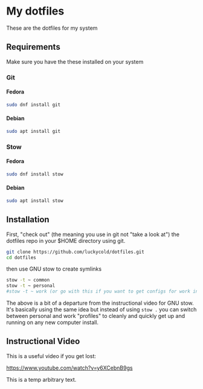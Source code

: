 

# My dotfiles

These are the dotfiles for my system

## Requirements

Make sure you have the these installed on your system

### Git
#### Fedora
```bash
sudo dnf install git
```
#### Debian
```bash
sudo apt install git
```

### Stow
#### Fedora
```bash
sudo dnf install stow
```
#### Debian
```bash
sudo apt install stow
```

## Installation

First, "check out" (the meaning you use in git not "take a look at") the dotfiles repo in your $HOME directory using git.

```bash
git clone https://github.com/luckycold/dotfiles.git
cd dotfiles
```

then use GNU stow to create symlinks

```bash
stow -t ~ common
stow -t ~ personal
#stow -t ~ work (or go with this if you want to get configs for work instead of personal)
```
The above is a bit of a departure from the instructional video for GNU stow. It's basically using the same idea but instead of using `stow .` you can switch between personal and work "profiles" to cleanly and quickly get up and running on any new computer install.

## Instructional Video
This is a useful video if you get lost:

https://www.youtube.com/watch?v=y6XCebnB9gs





This is a temp arbitrary text.
